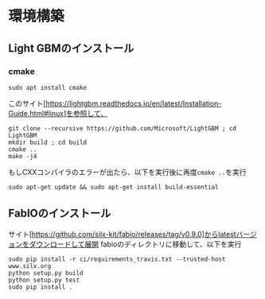 # 環境構築

## Light GBMのインストール
### cmake
```
sudo apt install cmake
```

このサイト[https://lightgbm.readthedocs.io/en/latest/Installation-Guide.html#linux]を参照して、
```
git clone --recursive https://github.com/Microsoft/LightGBM ; cd LightGBM
mkdir build ; cd build
cmake ..
make -j4
```

もしCXXコンパイラのエラーが出たら、以下を実行後に再度`cmake ..`を実行
```
sudo apt-get update && sudo apt-get install build-essential
```


## FabIOのインストール
サイト[https://github.com/silx-kit/fabio/releases/tag/v0.9.0]からlatestバージョンをダウンロードして展開
fabioのディレクトリに移動して、以下を実行
```
sudo pip install -r ci/requirements_travis.txt --trusted-host www.silx.org
python setup.py build
python setup.py test
sudo pip install .
```